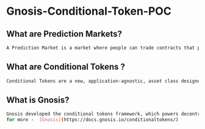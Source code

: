 # Gnosis-Conditional-Token-POC

## What are Prediction Markets?

```sh
A Prediction Market is a market where people can trade contracts that pay based on the outcomes of unknown future events. The market prices generated from these contracts can be understood as a kind of collective prediction among market participants.
```

## What are Conditional Tokens ?

```sh
Conditional Tokens are a new, application-agnostic, asset class designed to facilitate the creation of highly liquid prediction markets. They enable combinatorial outcomes for high resolution information discovery through prediction markets.
```

## What is Gnosis?
```sh
Gnosis developed the conditional tokens framework, which powers decentralized prediction markets.
for more -  [Gnosis](https://docs.gnosis.io/conditionaltokens/)
```
